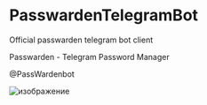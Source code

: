 # PasswardenTelegramBot
 Official passwarden telegram bot client

Passwarden - Telegram Password Manager

@PassWardenbot

![изображение](https://github.com/slidrex/passwarden-bot/assets/108924768/92961af6-b331-47ba-87c7-22673b38e5c9)
